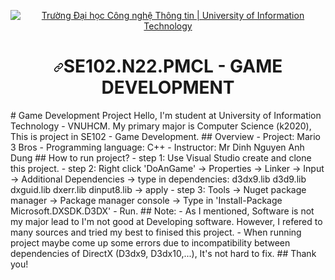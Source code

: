 <p align="center" dir="auto">
  <a href="https://www.uit.edu.vn/" title="Trường Đại học Công nghệ Thông tin" rel="nofollow">
    <img src="https://camo.githubusercontent.com/29fa0dade8ce1281054a2a4844513e68f8868f15057452c709392fe49b01d398/68747470733a2f2f692e696d6775722e636f6d2f576d4d6e5352742e706e67" alt="Trường Đại học Công nghệ Thông tin | University of Information Technology" data-canonical-src="https://i.imgur.com/WmMnSRt.png" style="max-width: 100%;">
  </a>
</p>
<h1 align="center" tabindex="-1" dir="auto"><svg class="octicon octicon-link" viewBox="0 0 16 16" version="1.1" width="16" height="16" aria-hidden="true"><path d="m7.775 3.275 1.25-1.25a3.5 3.5 0 1 1 4.95 4.95l-2.5 2.5a3.5 3.5 0 0 1-4.95 0 .751.751 0 0 1 .018-1.042.751.751 0 0 1 1.042-.018 1.998 1.998 0 0 0 2.83 0l2.5-2.5a2.002 2.002 0 0 0-2.83-2.83l-1.25 1.25a.751.751 0 0 1-1.042-.018.751.751 0 0 1-.018-1.042Zm-4.69 9.64a1.998 1.998 0 0 0 2.83 0l1.25-1.25a.751.751 0 0 1 1.042.018.751.751 0 0 1 .018 1.042l-1.25 1.25a3.5 3.5 0 1 1-4.95-4.95l2.5-2.5a3.5 3.5 0 0 1 4.95 0 .751.751 0 0 1-.018 1.042.751.751 0 0 1-1.042.018 1.998 1.998 0 0 0-2.83 0l-2.5 2.5a1.998 1.998 0 0 0 0 2.83Z"></path></svg></a><b>SE102.N22.PMCL - GAME DEVELOPMENT</b></h1>
# Game Development Project
Hello, I'm student at University of Information Technology - VNUHCM. My primary major is Computer Science (k2020), This is project in SE102 - Game Development. 
## Overview
- Project: Mario 3 Bros
- Programming language: C++
- Instructor: Mr Dinh Nguyen Anh Dung
## How to run project?
- step 1: Use Visual Studio create and clone this project.
- step 2: Right click 'DoAnGame' -> Properties -> Linker -> Input -> Additional Dependencies -> type in dependencies: 
d3dx9.lib
d3d9.lib
dxguid.lib
dxerr.lib
dinput8.lib
  -> apply
- step 3: Tools -> Nuget package manager -> Package manager console -> Type in 'Install-Package Microsoft.DXSDK.D3DX'
- Run.
## Note:
- As I mentioned, Software is not my major lead to I'm not good at Developing software. However, I refered to many sources and tried my best to finised this project.
- When running project maybe come up some errors due to incompatibility between dependencies of DirectX (D3dx9, D3dx10,...), It's not hard to fix.
## Thank you!
